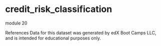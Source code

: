 # credit_risk_classification

module 20

References
Data for this dataset was generated by edX Boot Camps LLC, and is intended for educational purposes only.


